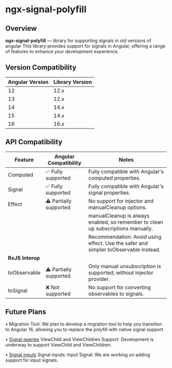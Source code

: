 # ngx-signal-polyfill

## Overview

**ngx-signal-polyfill** — library for supporting signals in old versions of angular
This library provides support for signals in Angular, offering a range of features to enhance your development experience.

## Version Compatibility

| Angular Version | Library Version |
|-----------------|-----------------|
| 12              | 12.x            |
| 13              | 12.x            |
| 14              | 14.x            |
| 15              | 14.x            |
| 16              | 16.x            |

## API Compatibility

| Feature          | Angular Compatibility  | Notes                                                                               |
|------------------|------------------------|-------------------------------------------------------------------------------------|
| Computed         | ✅ Fully supported      | Fully compatible with Angular's computed properties.                                |
| Signal           | ✅ Fully supported      | Fully compatible with Angular's signal properties.                                  |
| Effect           | ⚠️ Partially supported | No support for injector and manualCleanup options.                                  |
|                  |                        | manualCleanup is always enabled, so remember to clean up subscriptions manually.    |
|                  |                        | Recommendation: Avoid using effect. Use the safer and simpler toObservable instead. |
| **RxJS Interop**                                                                                                              |
| toObservable     | ⚠️ Partially supported | Only manual unsubscription is supported, without injector provider.                 |
| toSignal         | ❌ Not supported        | No support for converting observables to signals.                                   |

## Future Plans

• Migration Tool: We plan to develop a migration tool to help you transition to Angular 16, allowing you to replace the polyfill with native signal support.

•  [Signal queries](https://angular.dev/guide/signals/queries) ViewChild and ViewChildren Support: Development is underway to support ViewChild and ViewChildren.

•  [Signal inputs](https://angular.dev/guide/signals/inputs) Signal inputs: Input Signal: We are working on adding support for input signals.

